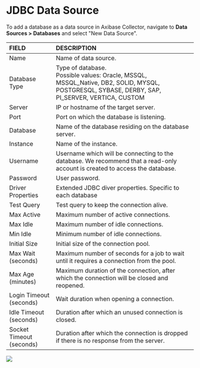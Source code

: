 # JDBC Data Source

To add a database as a data source in Axibase Collector, navigate to **Data Sources > Databases** and select "New Data Source".

| FIELD        | DESCRIPTION |
|:-------------|:-------------|
| <a name="db-name"></a>Name | Name of data source. |
| Database Type  | Type of database. <br> Possible values: Oracle, MSSQL, MSSQL_Native, DB2, SOLID, MYSQL, POSTGRESQL, SYBASE, DERBY, SAP, PI_SERVER, VERTICA, CUSTOM      |
| <a name="db-server"></a>Server | IP or hostname of the target server. |
| <a name="db-port"></a>Port | Port on which the database is listening. |
| <a name="db-database"></a>Database | Name of the database residing on the database server. |
| Instance | Name of the instance. |
| Username | Username which will be connecting to the database. We recommend that a read-only account is created to access the database. |
| Password | User password. | 
| Driver Properties | Extended JDBC diver properties. Specific to each database |
| Test Query | Test query to keep the connection alive. |
| Max Active | Maximum number of active connections. |
| Max Idle | Maximum number of idle connections. | 
| Min Idle | Minimum number of idle connections. |
| Initial Size | Initial size of the connection pool. |
| Max Wait (seconds) | Maximum number of seconds for a job to wait until it requires a connection from the pool. |
| Max Age (minutes) | Maximum duration of the connection, after which the connection will be closed and reopened. |
| Login Timeout (seconds) | Wait duration when opening a connection. |
| Idle Timeout (seconds) | Duration after which an unused connection is closed. |
| Socket Timeout (seconds) | Duration after which the connection is dropped if there is no response from the server. |

![](http://axibase.com/wp-content/uploads/2015/05/database_data_source.png)
